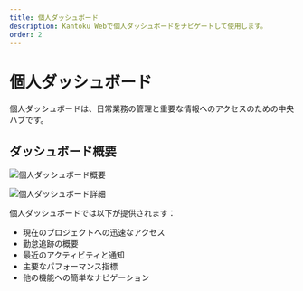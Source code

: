 ```yaml
---
title: 個人ダッシュボード
description: Kantoku Webで個人ダッシュボードをナビゲートして使用します。
order: 2
---
```


# 個人ダッシュボード

個人ダッシュボードは、日常業務の管理と重要な情報へのアクセスのための中央ハブです。

## ダッシュボード概要

![個人ダッシュボード概要](/guide-books/web-version/02-personal-dashboard-1.jpg)

![個人ダッシュボード詳細](/guide-books/web-version/02-personal-dashboard-2.jpg)

個人ダッシュボードでは以下が提供されます：
- 現在のプロジェクトへの迅速なアクセス
- 勤怠追跡の概要
- 最近のアクティビティと通知
- 主要なパフォーマンス指標
- 他の機能への簡単なナビゲーション
